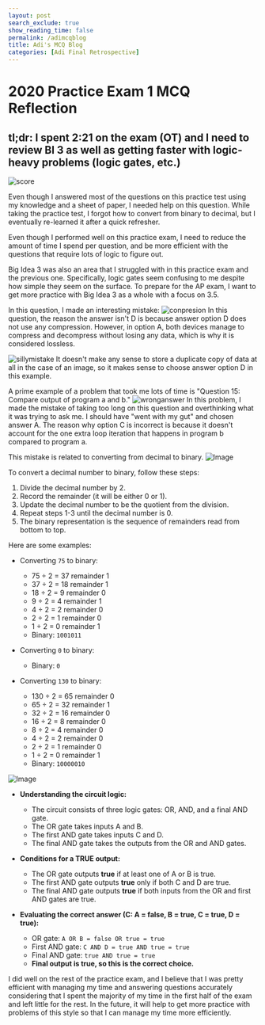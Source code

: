 ```yaml
---
layout: post 
search_exclude: true
show_reading_time: false
permalink: /adimcqblog
title: Adi's MCQ Blog
categories: [Adi Final Retrospective]
---
```


# 2020 Practice Exam 1 MCQ Reflection

## tl;dr: I spent 2:21 on the exam (OT) and I need to review BI 3 as well as getting faster with logic-heavy problems (logic gates, etc.)

![score](https://github.com/user-attachments/assets/72511716-89f6-41ad-81f5-3a4c6543f086)

Even though I answered most of the questions on this practice test using my knowledge and a sheet of paper, I needed help on this question. While taking the practice test, I forgot how to convert from binary to decimal, but I eventually re-learned it after a quick refresher.

Even though I performed well on this practice exam, I need to reduce the amount of time I spend per question, and be more efficient with the questions that require lots of logic to figure out.

Big Idea 3 was also an area that I struggled with in this practice exam and the previous one. Specifically, logic gates seem confusing to me despite how simple they seem on the surface. To prepare for the AP exam, I want to get more practice with Big Idea 3 as a whole with a focus on 3.5.

In this question, I made an interesting mistake:
![conpresion](https://github.com/user-attachments/assets/96b475d4-5eaf-48db-96e8-e838a7b3ba28)
In this question, the reason the answer isn't D is because answer option D does not use any compression. However, in option A, both devices manage to compress and decompress without losing any data, which is why it is considered lossless.

![sillymistake](https://github.com/user-attachments/assets/6de56b80-4ad8-4c7e-b7e4-5ae29dc77a0d)
It doesn't make any sense to store a duplicate copy of data at all in the case of an image, so it makes sense to choose answer option D in this example.

A prime example of a problem that took me lots of time is "Question 15: Compare output of program a and b."
![wronganswer](https://github.com/user-attachments/assets/ec969893-2c86-45dd-935b-eb962a33b3e5)
In this problem, I made the mistake of taking too long on this question and overthinking what it was trying to ask me. I should have "went with my gut" and chosen answer A. The reason why option C is incorrect is because it doesn't account for the one extra loop iteration that happens in program b compared to program a.

This mistake is related to converting from decimal to binary.
![Image](https://github.com/user-attachments/assets/4502a174-3102-4ade-89cc-70531f336311)

To convert a decimal number to binary, follow these steps:

1. Divide the decimal number by 2.
2. Record the remainder (it will be either 0 or 1).
3. Update the decimal number to be the quotient from the division.
4. Repeat steps 1-3 until the decimal number is 0.
5. The binary representation is the sequence of remainders read from bottom to top.

Here are some examples:

- Converting `75` to binary:
    - 75 ÷ 2 = 37 remainder 1
    - 37 ÷ 2 = 18 remainder 1
    - 18 ÷ 2 = 9 remainder 0
    - 9 ÷ 2 = 4 remainder 1
    - 4 ÷ 2 = 2 remainder 0
    - 2 ÷ 2 = 1 remainder 0
    - 1 ÷ 2 = 0 remainder 1
    - Binary: `1001011`

- Converting `0` to binary:
    - Binary: `0`

- Converting `130` to binary:
    - 130 ÷ 2 = 65 remainder 0
    - 65 ÷ 2 = 32 remainder 1
    - 32 ÷ 2 = 16 remainder 0
    - 16 ÷ 2 = 8 remainder 0
    - 8 ÷ 2 = 4 remainder 0
    - 4 ÷ 2 = 2 remainder 0
    - 2 ÷ 2 = 1 remainder 0
    - 1 ÷ 2 = 0 remainder 1
    - Binary: `10000010`

![Image](https://github.com/user-attachments/assets/08db54a4-d634-4c7d-a499-b30ac6e00b71)

- **Understanding the circuit logic:**
  - The circuit consists of three logic gates: OR, AND, and a final AND gate.
  - The OR gate takes inputs A and B.
  - The first AND gate takes inputs C and D.
  - The final AND gate takes the outputs from the OR and AND gates.

- **Conditions for a TRUE output:**
  - The OR gate outputs **true** if at least one of A or B is true.
  - The first AND gate outputs **true** only if both C and D are true.
  - The final AND gate outputs **true** if both inputs from the OR and first AND gates are true.

- **Evaluating the correct answer (C: A = false, B = true, C = true, D = true):**
  - OR gate: `A OR B = false OR true = true`
  - First AND gate: `C AND D = true AND true = true`
  - Final AND gate: `true AND true = true`
  - **Final output is true, so this is the correct choice.**

I did well on the rest of the practice exam, and I believe that I was pretty efficient with managing my time and answering questions accurately considering that I spent the majority of my time in the first half of the exam and left little for the rest. In the future, it will help to get more practice with problems of this style so that I can manage my time more efficiently.